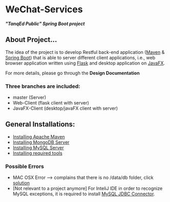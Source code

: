 # WeChat-Services 
 ***"TanqEd Public" Spring Boot project***

## About Project...

  The idea of the project is to develop Restful back-end application ([Maven](https://maven.apache.org/) & [Spring Boot](https://projects.spring.io/spring-boot/)) that is able to server different client applications, i.e., web browser application written using [Flask](http://flask.pocoo.org/) and desktop application on [JavaFX](http://www.oracle.com/technetwork/java/javase/overview/javafx-overview-2158620.html).
  
  For more details, please go through the **Design Documentation**
  
### Three branches are included:
* master (Server)
* Web-Client (flask client with server)
* JavaFX-Client (desktop/javaFX client with server)

## General Installations:

* [Installing Apache Maven](http://maven.apache.org/install.html)
* [Installing MongoDB Server](https://github.com/TanqEdPublic/WeChat-Services/wiki/MongoDB-installation-for-Windows-10---Mac-OSX) 
* [Installing MySQL Server](https://dev.mysql.com/doc/refman/5.7/en/windows-installation.html)
* [Installing required tools](https://github.com/TanqEdPublic/WeChat-Services/wiki/Required-tools-for-Eclipse-&-IntelliJ-IDEA)

### Possible Errors

* MAC OSX Error --> complains that there is no /data/db folder, click [solution](http://stackoverflow.com/questions/7948789/mongodb-mongod-complains-that-there-is-no-data-db-folder)
* [Not relevant to a project anymore] For InteliJ IDE in order to recognize MySQL exceptions, it is required to install [MySQL JDBC Connector](https://dev.mysql.com/downloads/connector/j/).   



